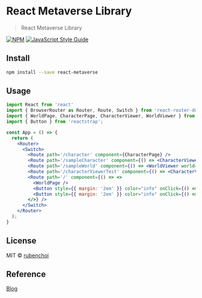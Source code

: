 # React Metaverse Library

> React Metaverse Library 

[![NPM](https://img.shields.io/npm/v/react-metaverse.svg)](https://www.npmjs.com/package/react-metaverse) [![JavaScript Style Guide](https://img.shields.io/badge/code_style-standard-brightgreen.svg)](https://standardjs.com)

## Install

```bash
npm install --save react-metaverse
```

## Usage

```jsx
import React from 'react'
import { BrowserRouter as Router, Route, Switch } from 'react-router-dom';
import { WorldPage, CharacterPage, CharacterViewer, WorldViewer } from 'react-metaverse'
import { Button } from 'reactstrap';

const App = () => {
  return (
    <Router>
      <Switch>
        <Route path='/character' component={CharacterPage} />
        <Route path='/sampleCharacter' component={() => <CharacterViewer character={'sample.fbx'} geo={{ scale: 0.1, position: { x: 0, y: -40, z: 0 } }} />} />
        <Route path='/sampleWorld' component={() => <WorldViewer world={'sample.fbx'} scale={0.05} hdri={'small_harbor_01_1k.hdr'} />} />
        <Route path='/characterViewerTest' component={() => <CharacterViewerTest />} />
        <Route path='/' component={() => <>
          <WorldPage />
          <Button style={{ margin: '2em' }} color="info" onClick={() => window.location.href = '/character'}>Charater Viewer</Button>
          <Button style={{ margin: '2em' }} color="info" onClick={() => window.location.href = '/sampleWorld'}>Sample World</Button>
        </>} />
      </Switch>
    </Router>   
  );
}
```

## License

MIT © [rubenchoi](https://github.com/rubenchoi)

## Reference

[Blog](https://rubenchoi.tistory.com/entry/metaverse-1?category=467531)
